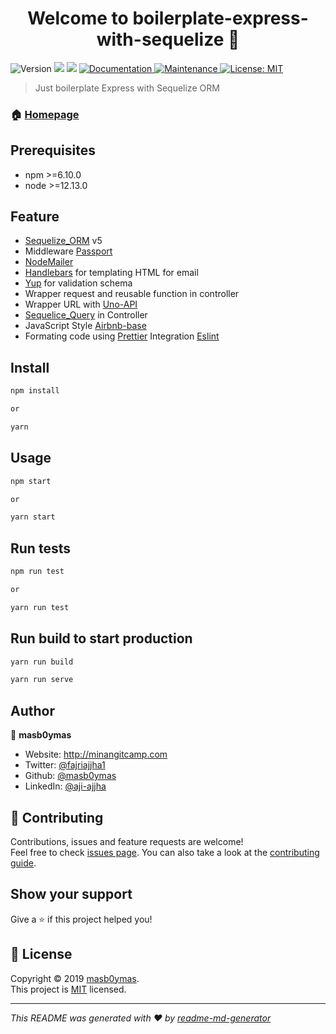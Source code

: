 <h1 align="center">Welcome to boilerplate-express-with-sequelize 👋</h1>
<p>
  <img alt="Version" src="https://img.shields.io/badge/version-0.0.1-blue.svg?cacheSeconds=2592000" />
  <img src="https://img.shields.io/badge/npm-%3E%3D6.10.0-blue.svg" />
  <img src="https://img.shields.io/badge/node-%3E%3D12.13.0-blue.svg" />
  <a href="https://github.com/masb0ymas/boilerplate-express-with-sequelize#readme" target="_blank">
    <img alt="Documentation" src="https://img.shields.io/badge/documentation-yes-brightgreen.svg" />
  </a>
  <a href="https://github.com/masb0ymas/boilerplate-express-with-sequelize/graphs/commit-activity" target="_blank">
    <img alt="Maintenance" src="https://img.shields.io/badge/Maintained%3F-yes-green.svg" />
  </a>
  <a href="https://github.com/masb0ymas/boilerplate-express-with-sequelize/blob/master/LICENSE" target="_blank">
    <img alt="License: MIT" src="https://img.shields.io/github/license/masb0ymas/boilerplate-express-with-sequelize" />
  </a>
</p>

> Just boilerplate Express with Sequelize ORM

### 🏠 [Homepage](https://github.com/masb0ymas/boilerplate-express-with-sequelize)

## Prerequisites

- npm >=6.10.0
- node >=12.13.0

## Feature

- [Sequelize_ORM](https://github.com/sequelize/sequelize) v5
- Middleware [Passport](https://github.com/jaredhanson/passport)
- [NodeMailer](https://github.com/nodemailer/nodemailer)
- [Handlebars](https://github.com/wycats/handlebars.js) for templating HTML for email
- [Yup](https://github.com/jquense/yup) for validation schema
- Wrapper request and reusable function in controller
- Wrapper URL with [Uno-API](https://github.com/chornos13/uno-api)
- [Sequelice_Query](https://github.com/chornos13/sequelice-query) in Controller
- JavaScript Style [Airbnb-base](https://github.com/airbnb/javascript/tree/master/packages/eslint-config-airbnb-base)
- Formating code using [Prettier](https://github.com/prettier/prettier) Integration [Eslint](https://github.com/prettier/eslint-config-prettier)

## Install

```sh
npm install

or

yarn
```

## Usage

```sh
npm start

or

yarn start
```

## Run tests

```sh
npm run test

or

yarn run test
```

## Run build to start production

```sh
yarn run build

yarn run serve
```

## Author

👤 **masb0ymas**

- Website: http://minangitcamp.com
- Twitter: [@fajriajjha1](https://twitter.com/fajriajjha1)
- Github: [@masb0ymas](https://github.com/masb0ymas)
- LinkedIn: [@aji-ajjha](https://www.linkedin.com/in/aji-ajjha-58a248b7/)

## 🤝 Contributing

Contributions, issues and feature requests are welcome!<br />Feel free to check [issues page](https://github.com/masb0ymas/boilerplate-express-with-sequelize/issues). You can also take a look at the [contributing guide](https://github.com/masb0ymas/boilerplate-express-with-sequelize/blob/master/CONTRIBUTING.md).

## Show your support

Give a ⭐️ if this project helped you!

## 📝 License

Copyright © 2019 [masb0ymas](https://github.com/masb0ymas).<br />
This project is [MIT](https://github.com/masb0ymas/boilerplate-express-with-sequelize/blob/master/LICENSE) licensed.

---

_This README was generated with ❤️ by [readme-md-generator](https://github.com/kefranabg/readme-md-generator)_
